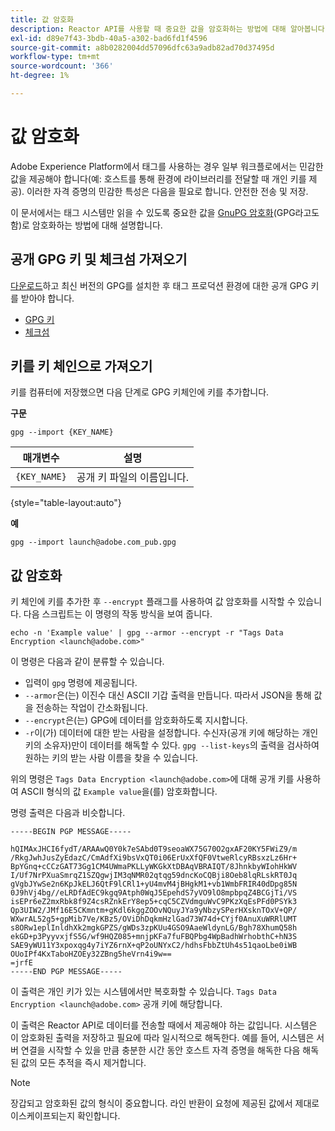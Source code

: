 ```yaml
---
title: 값 암호화
description: Reactor API를 사용할 때 중요한 값을 암호화하는 방법에 대해 알아봅니다.
exl-id: d89e7f43-3bdb-40a5-a302-bad6fd1f4596
source-git-commit: a8b0282004dd57096dfc63a9adb82ad70d37495d
workflow-type: tm+mt
source-wordcount: '366'
ht-degree: 1%

---
```


# 값 암호화

Adobe Experience Platform에서 태그를 사용하는 경우 일부 워크플로에서는 민감한 값을 제공해야 합니다(예: 호스트를 통해 환경에 라이브러리를 전달할 때 개인 키를 제공). 이러한 자격 증명의 민감한 특성은 다음을 필요로 합니다.
안전한 전송 및 저장.

이 문서에서는 태그 시스템만 읽을 수 있도록 중요한 값을 [GnuPG 암호화](https://www.gnupg.org/gph/en/manual/x110.html)(GPG라고도 함)로 암호화하는 방법에 대해 설명합니다.

## 공개 GPG 키 및 체크섬 가져오기

[다운로드](https://gnupg.org/download/)하고 최신 버전의 GPG를 설치한 후 태그 프로덕션 환경에 대한 공개 GPG 키를 받아야 합니다.

* [GPG 키](https://github.com/adobe/reactor-developer-docs/blob/master/files/launch%40adobe.com_pub.gpg)
* [체크섬](https://github.com/adobe/reactor-developer-docs/blob/master/files/launch%40adobe.com_pub.gpg.sum)

## 키를 키 체인으로 가져오기

키를 컴퓨터에 저장했으면 다음 단계로 GPG 키체인에 키를 추가합니다.

**구문**

```shell
gpg --import {KEY_NAME}
```

| 매개변수 | 설명 |
| --- | --- |
| `{KEY_NAME}` | 공개 키 파일의 이름입니다. |

{style="table-layout:auto"}

**예**

```shell
gpg --import launch@adobe.com_pub.gpg
```

## 값 암호화

키 체인에 키를 추가한 후 `--encrypt` 플래그를 사용하여 값 암호화를 시작할 수 있습니다. 다음 스크립트는 이 명령의 작동 방식을 보여 줍니다.

```shell
echo -n 'Example value' | gpg --armor --encrypt -r "Tags Data Encryption <launch@adobe.com>"
```

이 명령은 다음과 같이 분류할 수 있습니다.

* 입력이 `gpg` 명령에 제공됩니다.
* `--armor`은(는) 이진수 대신 ASCII 기갑 출력을 만듭니다. 따라서 JSON을 통해 값을 전송하는 작업이 간소화됩니다.
* `--encrypt`은(는) GPG에 데이터를 암호화하도록 지시합니다.
* `-r`이(가) 데이터에 대한 받는 사람을 설정합니다. 수신자(공개 키에 해당하는 개인 키의 소유자)만이 데이터를 해독할 수 있다. `gpg --list-keys`의 출력을 검사하여 원하는 키의 받는 사람 이름을 찾을 수 있습니다.

위의 명령은 `Tags Data Encryption <launch@adobe.com>`에 대해 공개 키를 사용하여 ASCII 형식의 값 `Example value`을(를) 암호화합니다.

명령 출력은 다음과 비슷합니다.

```shell
-----BEGIN PGP MESSAGE-----

hQIMAxJHCI6fydT/ARAAwQ0Y0k7eSAbd0T9seoaWX75G70O2gxAF20KY5FWiZ9/m
/RkgJwhJusZyEdazC/CmAdfXi9bsVxQT0i06ErUxXfQF0VtweRlcyRBsxzLz6Hr+
BpYGnq+cCCzGAT73Gg1CM4UWmaPKLLyWKGkXtDBAqVBRAIQT/8JhnkbyWIohHkWV
I/Uf7NrPXuaSmrqZ1SZQgwjIM3qNMR02qtqg59dncKoCQBji8Oeb8lqRLskRT0Jq
gVgbJYwSe2n6KpJkELJ6QtF9lCRl1+yU4mvM4jBHgkM1+vb1WmbFRIR40dDpg85N
0J9hVj4bg//eLRDfAdEC9kgq9Atph0WqJ5EpehdS7yVO9lO8mpbpqZ4BCGjTi/VS
isEPr6eZ2mxRbk8f9Z4csRZnkErY8ep5+cqC5CZVdmguWvC9PKzXqEsPFd0PSYk3
Qp3UIW2/JMf16E5CKmntm+gKdl6kggZOOvNQuyJYa9yNbzySPerHXsknTOxV+QP/
WXwrAL52g5+gpMib7Ve/KBz5/OViDhDqkmHzlGad73W74d+CYjf0AnuXuWRRlUMT
s8ORw1eplInldhXk2mgkGPZS/gWDs3zpKUu4GSO9AaeWldynLG/Bgh78XhumQ58h
ekGD+p3PyyvxjfS5G/wf9HQZ085+mnjpKFa7fuFBQPbg4WpBadhWrhobthC+hN3S
SAE9yWU11Y3xpoxqg4y7iYZ6rnX+qP2oUNYxC2/hdhsFbbZtUh4s51qaoLbe0iWB
OUoIPf4KxTaboHZOEy32ZBng5heVrn4i9w==
=jrfE
-----END PGP MESSAGE-----
```

이 출력은 개인 키가 있는 시스템에서만 복호화할 수 있습니다.
`Tags Data Encryption <launch@adobe.com>` 공개 키에 해당합니다.

이 출력은 Reactor API로 데이터를 전송할 때에서 제공해야 하는 값입니다. 시스템은 이 암호화된 출력을 저장하고 필요에 따라 일시적으로 해독한다. 예를 들어, 시스템은 서버 연결을 시작할 수 있을 만큼 충분한 시간 동안 호스트 자격 증명을 해독한 다음 해독된 값의 모든 추적을 즉시 제거합니다.

>[!NOTE]
>
>장갑되고 암호화된 값의 형식이 중요합니다. 라인 반환이 요청에 제공된 값에서 제대로 이스케이프되는지 확인합니다.
